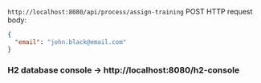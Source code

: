 `http://localhost:8080/api/process/assign-training` POST HTTP request body:
```json
{
  "email": "john.black@email.com"
}
```

### H2 database console -> http://localhost:8080/h2-console

